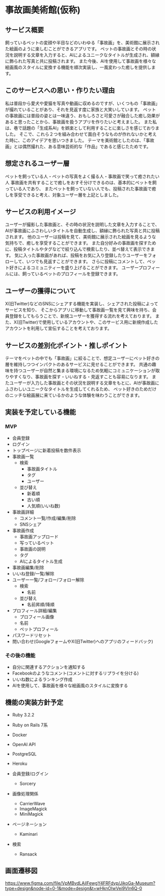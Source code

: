 # 事故画美術館(仮称)

## サービス概要
飼っているペットの変顔や半目などのいわゆる「事故画」を、美術館に展示された絵画のように楽しむことができるアプリです。
ペットの事故画とその時の状況を説明する文章を入力すると、AIによるユニークなタイトルが生成され、額縁に飾られた写真と共に投稿されます。
また今後、AIを使用して事故画を様々な絵画風のスタイルに変換する機能を順次実装し、一風変わった癒しを提供します。

## このサービスへの思い・作りたい理由
私は普段から愛犬や愛猫を写真や動画に収めるのですが、いくつもの「事故画」が撮れていることがあり、それを見返す度に家族と大笑いしています。
ペットの事故画には普段の姿とは一味違う、おもしろさと可愛さが融合した癒し効果があると思ったことから、事故画を扱うアプリを作りたいと考えました。
また私は、巷で話題の「生成系AI」を娯楽として利用することに楽しさを感じておりました。
そこで、これら２つを組み合わせて面白そうなものが作れないかと考えた時に、このアイデアを思いつきました。
テーマを美術館としたのは、「事故画」とは偶然撮れた、ある意味芸術的な「作品」であると感じたためです。

## 想定されるユーザー層
ペットを飼っている人・ペットの写真をよく撮る人・事故画で笑って癒されたい人
事故画を共有することで癒しをおすそ分けできるのは、基本的にペットを飼っている人であり、
またペットを飼っていない人でも、投稿された事故画で癒しを享受できると考え、対象ユーザー層を上記としました。

## サービスの利用イメージ
ユーザーが撮影した事故画と、その時の状況を説明した文章を入力することで、AIが事故画にふさわしいタイトルを自動生成し、額縁に飾られた写真と共に投稿されます。
他のユーザーは投稿を見て、美術館に展示された絵画を見るような気持ちで、癒しを享受することができます。
また自分好みの事故画を探すために、投稿タイトルやタグなどで絞り込んで検索したり、並べ替えて表示できます。
気に入った事故画があれば、投稿をお気に入り登録したりユーザーをフォローして、いつでも見返すことができます。
さらに投稿にコメントして、ペット好きによるコミュニティーを盛り上げることができます。
ユーザープロフィールには、飼っているペットのプロフィールを登録できます。

## ユーザーの獲得について
X(旧Twitter)などのSNSにシェアする機能を実装し、シェアされた投稿によってサービスを知り、
そこからアプリに移動して事故画一覧を見て興味を持ち、会員登録をしてもらうことで、新規ユーザーを獲得する流れを考えております。
また、X(旧Twitter)で使用しているアカウントや、このサービス用に新規作成したアカウントを利用して宣伝することを考えております。

## サービスの差別化ポイント・推しポイント
テーマをペットの中でも「事故画」に絞ることで、想定ユーザーにペット好きの層を維持しつつインパクトのあるサービスに見せることができます。
共通の趣味を持つユーザーが自然と集まる環境になるため気軽にコミュニケーションが取りやすくなり、事故画を探す・いいねする・見返すことも容易になります。
またユーザーが入力した事故画とその状況を説明する文章をもとに、AIが事故画にふさわしいユニークなタイトルを生成してくれるため、
ペット好きのためだけのニッチな絵画展に来ているかのような体験を味わうことができます。

## 実装を予定している機能
### MVP
- 会員登録
- ログイン
- トップページに新着投稿を数件表示
- 事故画一覧
  - 検索
    - 事故画タイトル
    - タグ
    - ユーザー
  - 並び替え
    - 新着順
    - 古い順
    - 人気順(いいね数)
- 事故画詳細
  - コメント一覧/作成/編集/削除
  - SNSシェア
- 事故画作成
  - 事故画アップロード
  - 写っているペット
  - 事故画の説明
  - タグ
  - AIによるタイトル生成
- 事故画編集/削除
- いいね登録/一覧/解除
- ユーザー一覧/フォロー/フォロー解除
  - 検索
    - 名前
  - 並び替え
    - 名前昇順/降順
- プロフィール詳細/編集
  - プロフィール画像
  - 名前
  - ペットプロフィール
- パスワードリセット
- 問い合わせ(GoogleフォームやX(旧Twitter)へのアプリのフィードバック)

### その後の機能
- 自分に関連するアクションを通知する
- Facebookのようなコメント(コメントに対するリプライを分ける)
- いいね数によるランキング作成
- AIを使用して、事故画を様々な絵画風のスタイルに変換する

## 機能の実装方針予定
- Ruby 3.2.2
- Ruby on Rails 7系
- Docker
- OpenAI API
- PostgreSQL
- Heroku

- 会員登録/ログイン
  - Sorcery

- 画像処理関係
  - CarrierWave
  - ImageMagick
  - MiniMagick

- ページネーション
  - Kaminari

- 検索
  - Ransack

## 画面遷移図
https://www.figma.com/file/VpMBvdLAilFewgY4FRFdyp/JikoGa-Museum?type=design&node-id=0-1&mode=design&t=wHknOIwVei9Vln6Q-0
